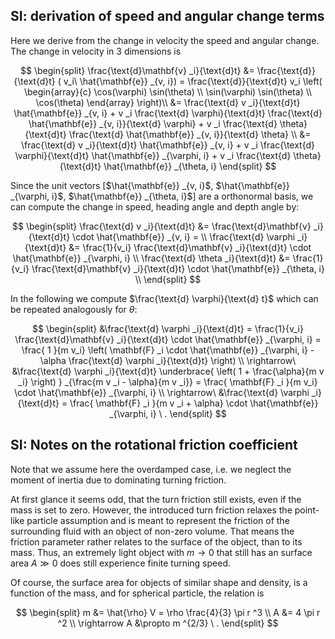 ## SI: derivation of speed and angular change terms  

Here we derive from the change in velocity the speed and angular change. The change in velocity in 3 dimensions is

$$
\begin{split}
\frac{\text{d}\mathbf{v} _i}{\text{d}t} 
    &= 
    \frac{\text{d}}{\text{d}t} ( v_i\  \hat{\mathbf{e}} _{v, i})
    =
    \frac{\text{d}}{\text{d}t} v_i \left(
        \begin{array}{c}
            \cos(\varphi) \sin(\theta) \\
            \sin(\varphi) \sin(\theta) \\
            \cos(\theta)
        \end{array} \right)\\
    &= 
    \frac{\text{d} v _i}{\text{d}t} \hat{\mathbf{e}} _{v, i}
        + v _i \frac{\text{d} \varphi}{\text{d}t}  \frac{\text{d} \hat{\mathbf{e}} _{v, i}}{\text{d} \varphi}
        + v _i \frac{\text{d} \theta}{\text{d}t}  \frac{\text{d} \hat{\mathbf{e}} _{v, i}}{\text{d} \theta} \\
    &=
    \frac{\text{d} v _i}{\text{d}t} \hat{\mathbf{e}} _{v, i}
        + v _i \frac{\text{d} \varphi}{\text{d}t}  \hat{\mathbf{e}} _{\varphi, i}
        + v _i \frac{\text{d} \theta}{\text{d}t}  \hat{\mathbf{e}} _{\theta, i}
\end{split}
$$

Since the unit vectors [$\hat{\mathbf{e}} _{v, i}$, $\hat{\mathbf{e}} _{\varphi, i}$, $\hat{\mathbf{e}} _{\theta, i}$] are a orthonormal basis, we can compute the change in speed, heading angle and depth angle by:

$$
\begin{split}
\frac{\text{d} v _i}{\text{d}t} 
    &= 
    \frac{\text{d}\mathbf{v} _i}{\text{d}t} \cdot
    \hat{\mathbf{e}} _{v, i} = \\
\frac{\text{d} \varphi _i}{\text{d}t} 
    &= 
    \frac{1}{v_i}
    \frac{\text{d}\mathbf{v} _i}{\text{d}t} \cdot
    \hat{\mathbf{e}} _{\varphi, i}  \\
\frac{\text{d} \theta _i}{\text{d}t} 
    &= 
    \frac{1}{v_i}
    \frac{\text{d}\mathbf{v} _i}{\text{d}t} \cdot
    \hat{\mathbf{e}} _{\theta, i}  \\
\end{split}
$$

In the following we compute $\frac{\text{d} \varphi}{\text{d} t}$ which can be repeated analogously for $\theta$:


$$
\begin{split}
&\frac{\text{d} \varphi _i}{\text{d}t} 
    = 
    \frac{1}{v_i}
    \frac{\text{d}\mathbf{v} _i}{\text{d}t} \cdot
    \hat{\mathbf{e}} _{\varphi, i}
    =
    \frac{ 1 }{m v_i}
    \left( \mathbf{F} _i \cdot \hat{\mathbf{e}} _{\varphi, i} - \alpha
            \frac{\text{d} \varphi _i}{\text{d}t} 
    \right) \\
\rightarrow\ 
&\frac{\text{d} \varphi _i}{\text{d}t}
    \underbrace{
    \left( 
        1 + \frac{\alpha}{m v _i}
    \right)
    } _{\frac{m v _i - \alpha}{m v _i}}
    =
    \frac{ \mathbf{F} _i }{m v_i}
     \cdot \hat{\mathbf{e}} _{\varphi, i}  \\
\rightarrow\ 
&\frac{\text{d} \varphi _i}{\text{d}t}
    =
    \frac{ \mathbf{F} _i }{m v _i + \alpha}
     \cdot \hat{\mathbf{e}} _{\varphi, i} \ .
\end{split}
$$


## SI: Notes on the rotational friction coefficient

Note that we assume here the overdamped case, i.e. we neglect the moment of inertia due to dominating turning friction.

At first glance it seems odd, that the turn friction still exists, even if the mass is set to zero.
However, the introduced turn friction relaxes the point-like particle assumption and is meant to represent the friction of the surrounding fluid with an object of non-zero volume.
That means the friction parameter rather relates to the surface of the object, than to its mass.
Thus, an extremely light object with $m \rightarrow 0$ that still has an surface area $A \gg 0$ does still experience finite turning speed.

Of course, the surface area for objects of similar shape and density, is a function of the mass, and for spherical particle, the relation is

$$ 
\begin{split}
    m &= \hat{\rho} V = \rho \frac{4}{3} \pi r ^3 \\
    A &= 4 \pi r ^2 \\
    \rightarrow A &\propto m ^{2/3} \ .
\end{split}
$$